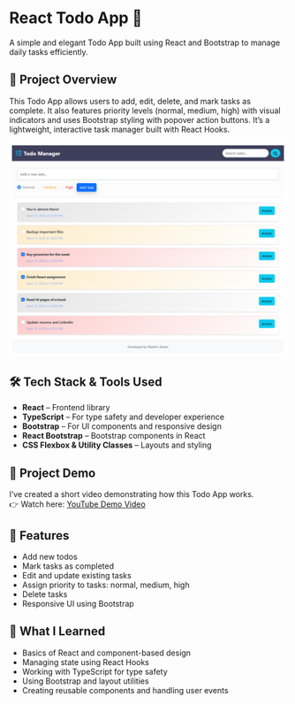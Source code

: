 # React Todo App 📝

A simple and elegant Todo App built using React and Bootstrap to manage daily tasks efficiently.

## 🚀 Project Overview

This Todo App allows users to add, edit, delete, and mark tasks as complete. It also features priority levels (normal, medium, high) with visual indicators and uses Bootstrap styling with popover action buttons. It’s a lightweight, interactive task manager built with React Hooks.

![App Screenshot](https://github.com/AlienWashim/React-Todo-App/blob/14ee0b1cc3b9b1e8f599393c7fa0676480567d3b/Overview/Overview.png)

## 🛠️ Tech Stack & Tools Used

- **React** – Frontend library
- **TypeScript** – For type safety and developer experience
- **Bootstrap** – For UI components and responsive design
- **React Bootstrap** – Bootstrap components in React
- **CSS Flexbox & Utility Classes** – Layouts and styling

## 🎥 Project Demo

I’ve created a short video demonstrating how this Todo App works.  
👉 Watch here: [YouTube Demo Video](https://www.youtube.com/watch?v=0EWiec0R9tw)

## 📂 Features

- Add new todos
- Mark tasks as completed
- Edit and update existing tasks
- Assign priority to tasks: normal, medium, high
- Delete tasks
- Responsive UI using Bootstrap

## 🧠 What I Learned

- Basics of React and component-based design
- Managing state using React Hooks
- Working with TypeScript for type safety
- Using Bootstrap and layout utilities
- Creating reusable components and handling user events
